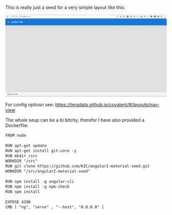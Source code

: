 This is really just a seed for a very simple layout like this:

![Layout](./layout.png "Layout")


For config optiosn see: https://teradata.github.io/covalent/#/layouts/nav-view

The whole seup can be a bi bitchy, therefor I have also provided a Dockerfile:
```
FROM node

RUN apt-get update
RUN apt-get install git-core -y
RUN mkdir /src 
WORKDIR "/src"
RUN git clone https://github.com/KIC/angular2-material-seed.git
WORKDIR "/src/angular2-material-seed"

RUN npm install -g angular-cli
RUN npm install -g npm-check
RUN npm install

EXPOSE 4200
CMD [ "ng", "serve" , "--host", "0.0.0.0" ]

```

